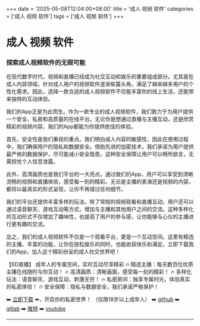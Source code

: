 +++
date = '2025-05-08T12:04:00+08:00'
title = '成人 视频 软件'
categories = ['成人 视频 软件']
tags = ['成人 视频 软件']
+++

# 成人 视频 软件

### 探索成人视频软件的无限可能

在现代数字时代，视频和直播已经成为社交互动和娱乐的重要组成部分。尤其是在成人内容领域，针对成人用户的视频软件逐渐崭露头角，满足了越来越多用户的个性化需求。因此，选择一款合适的成人视频软件不仅能丰富你的线上生活，还能带来独特的互动体验。

我们的App正是为此而生。作为一款专业的成人视频软件，我们致力于为用户提供一个安全、私密和高质量的在线平台。无论你是想通过直播与主播互动，还是欣赏精彩的视频内容，我们的App都能为你提供绝佳的体验。

首先，安全性是我们重视的重点。我们明白成人内容的敏感性，因此在使用过程中，我们确保用户的隐私和数据安全。借助先进的加密技术，我们承诺为用户提供最严格的数据保护，尽可能减小安全隐患。这种安全保障让用户可以畅所欲言，无需担忧个人信息泄露。

此外，高清画质也是我们平台的一大亮点。通过我们的App，用户可以享受到清晰流畅的视频和直播体验，感受每一刻的精彩。无论是主播的表演还是视频的内容，都将以最真实的形式呈现，让你不再错过任何细节。

我们的平台还提供丰富多样的玩法。除了常规的视频观看和直播互动，用户还可以通过语音聊天、游戏互动等方式，增加与主播和其他用户之间的交流。这种多样化的互动形式不仅增加了趣味性，也提高了用户的参与感，让你能够与心仪的主播进行更有趣的交流。

总之，我们的成人视频软件不仅是一个观看平台，更是一个互动空间。这里有精选的主播、丰富的功能，让你在放松娱乐的同时，也能收获快乐和满足。立即下载我们的App，加入这个精彩纷呈的成人社交世界吧！

【6D直播】
成年人的专属空间，实时互动尽享精彩
🔥 精选主播：每天数百位优质主播在线随时与你互动！
🔥 高清画质：清晰画面，感受每一刻的精彩！
🔥 多样化玩法：语音聊天、游戏互动，刺激无穷！
🔥 私密房间：独享专属时光，体验真实的私密体验！
🔥 安全保障：隐私与数据安全，我们承诺严格保护！

➡️ [立即下载](https://down123.s3.ap-east-1.amazonaws.com/down/down.html?channelCode=blog) ⬅️，开启你的私密世界！
（仅限18岁以上成年人）
➡️ [github](https://aldult-live.github.io/)
➡️ [gitlab](https://seo-09598d.gitlab.io/)
➡️ [推特](https://x.com/wegame33)
➡️ [youtube](https://www.youtube.com/@6Dlive)

---
